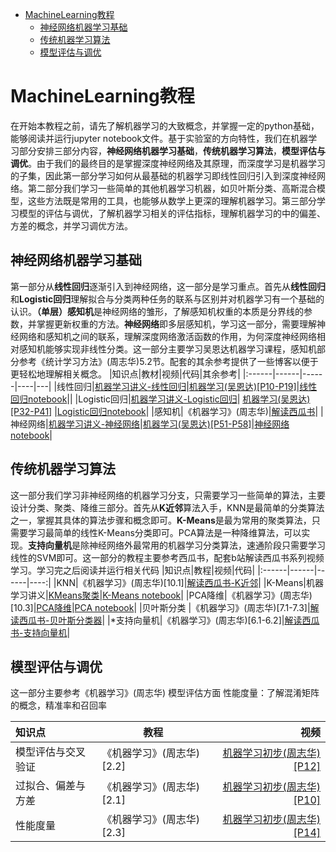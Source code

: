- [MachineLearning教程](#machinelearning教程)
  - [神经网络机器学习基础](#神经网络机器学习基础)
  - [传统机器学习算法](#传统机器学习算法)
  - [模型评估与调优](#模型评估与调优)

# MachineLearning教程
在开始本教程之前，请先了解机器学习的大致概念，并掌握一定的python基础，能够阅读并运行jupyter notebook文件。基于实验室的方向特性，我们在机器学习部分安排三部分内容，**神经网络机器学习基础**，**传统机器学习算法**，**模型评估与调优**。由于我们的最终目的是掌握深度神经网络及其原理，而深度学习是机器学习的子集，因此第一部分学习如何从最基础的机器学习即线性回归引入到深度神经网络。第二部分我们学习一些简单的其他机器学习机器，如贝叶斯分类、高斯混合模型，这些方法既是常用的工具，也能够从数学上更深的理解机器学习。第三部分学习模型的评估与调优，了解机器学习相关的评估指标，理解机器学习的中的偏差、方差的概念，并学习调优方法。

## 神经网络机器学习基础
第一部分从**线性回归**逐渐引入到神经网络，这一部分是学习重点。首先从**线性回归**和**Logistic回归**理解拟合与分类两种任务的联系与区别并对机器学习有一个基础的认识。**（单层）感知机**是神经网络的雏形，了解感知机权重的本质是分界线的参数，并掌握更新权重的方法。**神经网络**即多层感知机，学习这一部分，需要理解神经网络和感知机之间的联系，理解深度网络激活函数的作用，为何深度神经网络相对感知机能够实现非线性分类。这一部分主要学习吴恩达机器学习课程，感知机部分参考《统计学习方法》(周志华)5.2节。配套的其余参考提供了一些博客以便于更轻松地理解相关概念。
|知识点|教材|视频|代码|其余参考|
|:------|------|------|----|---|
|线性回归|[机器学习讲义-线性回归](https://scruel.gitee.io/ml-andrewng-notes/week1.html)|[机器学习(吴恩达)[P10-P19]](https://www.bilibili.com/video/BV1cv4y1W7A3?p=9&vd_source=ef6bc9d073dccb208fb608bc99286677)|[线性回归notebook](https://github.com/UNIC-Lab/AI_Course/edit/main/%E5%9F%BA%E7%A1%80%E7%9F%A5%E8%AF%86%E9%80%9F%E9%80%9A/Machine%20Learning%E6%95%99%E7%A8%8B/1.linear_regression)||
|Logistic回归|[机器学习讲义-Logistic回归](https://scruel.gitee.io/ml-andrewng-notes/week3.html)| [机器学习(吴恩达)[P32-P41]](https://www.bilibili.com/video/BV1cv4y1W7A3?p=32&vd_source=ef6bc9d073dccb208fb608bc99286677) |[Logistic回归notebook](https://github.com/UNIC-Lab/AI_Course/edit/main/%E5%9F%BA%E7%A1%80%E7%9F%A5%E8%AF%86%E9%80%9F%E9%80%9A/Machine%20Learning%E6%95%99%E7%A8%8B/2.logistic_regression)|
|感知机|《机器学习》(周志华)|[解读西瓜书](https://www.bilibili.com/video/BV1dM411k7q5?p=24&vd_source=ef6bc9d073dccb208fb608bc99286677)|
|神经网络|[机器学习讲义-神经网络](https://scruel.gitee.io/ml-andrewng-notes/week4.html)|[机器学习(吴恩达)[P51-P58]](https://www.bilibili.com/video/BV1cv4y1W7A3?p=51&vd_source=ef6bc9d073dccb208fb608bc99286677)|[神经网络notebook](https://github.com/UNIC-Lab/AI_Course/edit/main/%E5%9F%BA%E7%A1%80%E7%9F%A5%E8%AF%86%E9%80%9F%E9%80%9A/Machine%20Learning%E6%95%99%E7%A8%8B/4.nurual_network_back_propagation)|

## 传统机器学习算法
这一部分我们学习非神经网络的机器学习分支，只需要学习一些简单的算法，主要设计分类、聚类、降维三部分。首先从**K近邻**算法入手，KNN是最简单的分类算法之一，掌握其具体的算法步骤和概念即可。**K-Means**是最为常用的聚类算法，只需要学习最简单的线性K-Means分类即可。PCA算法是一种降维算法，可以实现。**支持向量机**是除神经网络外最常用的机器学习分类算法，速通阶段只需要学习线性的SVM即可。这一部分的教程主要参考西瓜书，配套b站解读西瓜书系列视频学习。学习完之后阅读并运行相关代码
|知识点|教程|视频|代码|
|:------|------|------|----:|
|KNN|《机器学习》(周志华)[10.1]|[解读西瓜书-K近邻](https://www.bilibili.com/video/BV1dM411k7q5?p=52&vd_source=ef6bc9d073dccb208fb608bc99286677)|
|K-Means|机器学习讲义|[KMeans聚类](https://www.bilibili.com/video/BV17Y4y1v7XH?p=3&vd_source=ef6bc9d073dccb208fb608bc99286677)|[K-Means notebook](https://github.com/UNIC-Lab/AI_Course/edit/main/%E5%9F%BA%E7%A1%80%E7%9F%A5%E8%AF%86%E9%80%9F%E9%80%9A/Machine%20Learning%E6%95%99%E7%A8%8B/7.kmeans_and_PCA)|
|PCA降维|《机器学习》(周志华)[10.3]|[PCA降维](https://www.bilibili.com/video/BV1QS4y1e7y6/?spm_id_from=333.337.search-card.all.click&vd_source=ef6bc9d073dccb208fb608bc99286677)|[PCA notebook](https://github.com/UNIC-Lab/AI_Course/edit/main/%E5%9F%BA%E7%A1%80%E7%9F%A5%E8%AF%86%E9%80%9F%E9%80%9A/Machine%20Learning%E6%95%99%E7%A8%8B/7.kmeans_and_PCA)|
|贝叶斯分类  |《机器学习》(周志华)[7.1-7.3]|[解读西瓜书-贝叶斯分类器](https://www.bilibili.com/video/BV1dM411k7q5?p=35&vd_source=ef6bc9d073dccb208fb608bc99286677)|
|*支持向量机|《机器学习》(周志华)[6.1-6.2]|[解读西瓜书-支持向量机](https://www.bilibili.com/video/BV1dM411k7q5?p=29&vd_source=ef6bc9d073dccb208fb608bc99286677)|


## 模型评估与调优

这一部分主要参考《机器学习》(周志华)
模型评估方面
性能度量：了解混淆矩阵的概念，精准率和召回率

|知识点|教程|视频|
|:------|------|------:|
|模型评估与交叉验证|《机器学习》(周志华)[2.2]|[机器学习初步(周志华)[P12]](https://www.bilibili.com/video/BV1xs4y1x7Uf?p=12&vd_source=ef6bc9d073dccb208fb608bc99286677)|
|过拟合、偏差与方差|《机器学习》(周志华)[2.1]|[机器学习初步(周志华)[P10]](https://www.bilibili.com/video/BV1xs4y1x7Uf?p=10&vd_source=ef6bc9d073dccb208fb608bc99286677)|
|性能度量|《机器学习》(周志华)[2.3]|[机器学习初步(周志华)[P14]](https://www.bilibili.com/video/BV1xs4y1x7Uf?p=14&vd_source=ef6bc9d073dccb208fb608bc99286677)|



